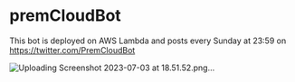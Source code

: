 # premCloudBot

This bot is deployed on AWS Lambda and posts every Sunday at 23:59 on https://twitter.com/PremCloudBot


![Uploading Screenshot 2023-07-03 at 18.51.52.png…]()
